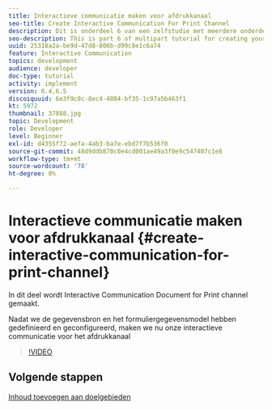 ```yaml
---
title: Interactieve communicatie maken voor afdrukkanaal
seo-title: Create Interactive Communication For Print Channel
description: Dit is onderdeel 6 van een zelfstudie met meerdere onderdelen voor het maken van uw eerste interactieve communicatiedocument voor het afdrukkanaal. In dit deel wordt Interactive Communication Document for Print channel gemaakt.
seo-description: This is part 6 of multipart tutorial for creating your first interactive communication document for the print channel. In this part, Interactive Communication Document for Print channel is created.
uuid: 25318a2a-be9d-47d8-806b-d99c8e1c6a74
feature: Interactive Communication
topics: development
audience: developer
doc-type: tutorial
activity: implement
version: 6.4,6.5
discoiquuid: 6e3f9c8c-8ec4-4084-bf35-1c97a5b463f1
kt: 5972
thumbnail: 37888.jpg
topic: Development
role: Developer
level: Beginner
exl-id: d4355f72-aefa-4ab3-ba7e-ebd7f7b536f0
source-git-commit: 48d9ddb870c0e4cd001ae49a3f0e9c547407c1e8
workflow-type: tm+mt
source-wordcount: '78'
ht-degree: 0%

---
```


# Interactieve communicatie maken voor afdrukkanaal {#create-interactive-communication-for-print-channel}

In dit deel wordt Interactive Communication Document for Print channel gemaakt.

Nadat we de gegevensbron en het formuliergegevensmodel hebben gedefinieerd en geconfigureerd, maken we nu onze interactieve communicatie voor het afdrukkanaal

>[!VIDEO](https://video.tv.adobe.com/v/37888?quality=12&learn=on)

## Volgende stappen

[Inhoud toevoegen aan doelgebieden](./add-content-to-target-areas.md)
